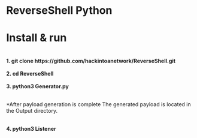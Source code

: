# ReverseShell Python
<h1>Install & run</h1>
<br><b>1. git clone https://github.com/hackintoanetwork/ReverseShell.git</b></br>
<br><b>2. cd ReverseShell</b></br>
<br><b>3. python3 Generator.py</b></br>

<br>*After payload generation is complete The generated payload is located in the Output directory.</br>
 

<br><b>4. python3 Listener</b></br>
